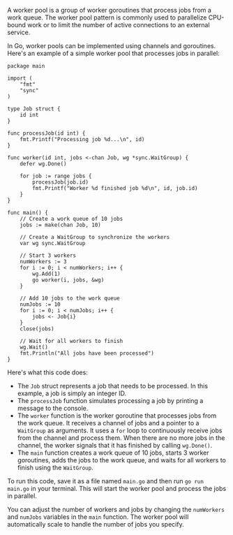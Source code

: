 A worker pool is a group of worker goroutines that process jobs from a work queue. The worker pool pattern is commonly used to parallelize CPU-bound work or to limit the number of active connections to an external service.

In Go, worker pools can be implemented using channels and goroutines. Here's an example of a simple worker pool that processes jobs in parallel:

```
package main

import (
	"fmt"
	"sync"
)

type Job struct {
	id int
}

func processJob(id int) {
	fmt.Printf("Processing job %d...\n", id)
}

func worker(id int, jobs <-chan Job, wg *sync.WaitGroup) {
	defer wg.Done()

	for job := range jobs {
		processJob(job.id)
		fmt.Printf("Worker %d finished job %d\n", id, job.id)
	}
}

func main() {
	// Create a work queue of 10 jobs
	jobs := make(chan Job, 10)

	// Create a WaitGroup to synchronize the workers
	var wg sync.WaitGroup

	// Start 3 workers
	numWorkers := 3
	for i := 0; i < numWorkers; i++ {
		wg.Add(1)
		go worker(i, jobs, &wg)
	}

	// Add 10 jobs to the work queue
	numJobs := 10
	for i := 0; i < numJobs; i++ {
		jobs <- Job{i}
	}
	close(jobs)

	// Wait for all workers to finish
	wg.Wait()
	fmt.Println("All jobs have been processed")
}
```

Here's what this code does:

- The `Job` struct represents a job that needs to be processed. In this example, a job is simply an integer ID.
- The `processJob` function simulates processing a job by printing a message to the console.
- The `worker` function is the worker goroutine that processes jobs from the work queue. It receives a channel of jobs and a pointer to a `WaitGroup` as arguments. It uses a `for` loop to continuously receive jobs from the channel and process them. When there are no more jobs in the channel, the worker signals that it has finished by calling `wg.Done()`.
- The `main` function creates a work queue of 10 jobs, starts 3 worker goroutines, adds the jobs to the work queue, and waits for all workers to finish using the `WaitGroup`.

To run this code, save it as a file named `main.go` and then run `go run main.go` in your terminal. This will start the worker pool and process the jobs in parallel.

You can adjust the number of workers and jobs by changing the `numWorkers` and `numJobs` variables in the `main` function. The worker pool will automatically scale to handle the number of jobs you specify.